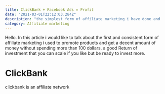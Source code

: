 ```yaml
---
title: ClickBank + Facebook Ads = Profit
date: "2021-03-01T22:12:03.284Z"
description: "the simplest form of affiliate marketing i have done and it worked for me is ClickBank products with Facebook ads and a Landing Page"
category: Affiliate marketing
---
```


Hello. In this article i would like to talk about the first and consistent form of affiliate marketing i used to promote products and get a decent amount of money without spending more than 100 dollars. a good Return of investment that you can scale if you like but be ready to invest more.

# ClickBank

clickbank is an affiliate network
